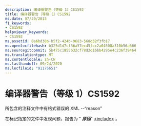 ```yaml
---
description: 编译器警告（等级 1）CS1592
title: 编译器警告（等级 1）CS1592
ms.date: 07/20/2015
f1_keywords:
- CS1592
helpviewer_keywords:
- CS1592
ms.assetid: 0a6bd30b-b5f2-424b-9683-568d32f3fb17
ms.openlocfilehash: b325d1d7cf36a57ec45fcc2a04608a310b56a666
ms.sourcegitcommit: 5b475c1855b32cf78d2d1bbb4295e4c236f39464
ms.translationtype: MT
ms.contentlocale: zh-CN
ms.lasthandoff: 09/24/2020
ms.locfileid: "91176651"
---
```

# <a name="compiler-warning-level-1-cs1592"></a>编译器警告（等级 1）CS1592

所包含的注释文件中有格式错误的 XML --“reason”  
  
 在标记指定的文件中发现问题，报告为 " ***原因***" [\<include>](../programming-guide/xmldoc/include.md) 。

